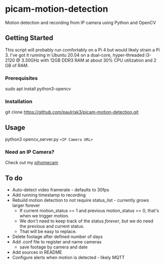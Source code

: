 # picam-motion-detection
Motion detection and recording from IP camera using Python and OpenCV

## Getting Started
This script will probably run comfortably on a Pi 4 but would likely strain a Pi 3. I've got it running in Ubuntu 20.04 on a dual-core, hyper-threaded i3-2120 @ 3.30GHz with 12GB DDR3 RAM at about 30% CPU utilization and 2 GB of RAM.

### Prerequisites
sudo apt install python3-opencv

### Installation
git clone https://github.com/paulrisk3/picam-motion-detection.git

## Usage
python3 opencv_server.py `<IP Camera URL>`

### Need an IP Camera?
Check out my [pihomecam](https://github.com/paulrisk3/pihomecam)

## To do
* Auto-detect video framerate - defaults to 30fps
* Add running timestamp to recording
* Rebuild motion detection to not require status_list - currently grows larger forever
  * If current motion_status == 1 and previous motion_status == 0, that's when we trigger motion.
  * We don't need to keep track of the status *forever*, but we do need the previous and current status. 
  * That will be easy to replace.
* Delete footage after defined number of days
* Add .conf file to register and name cameras
  * save footage by camera and date
* Add sources in README
* Configure alerts when motion is detected - likely MQTT
